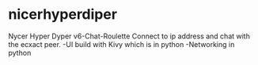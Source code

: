 # nicerhyperdiper
Nycer Hyper Dyper v6-Chat-Roulette
Connect to ip address and chat with the ecxact peer.
-UI build with Kivy which is in python
-Networking in python
